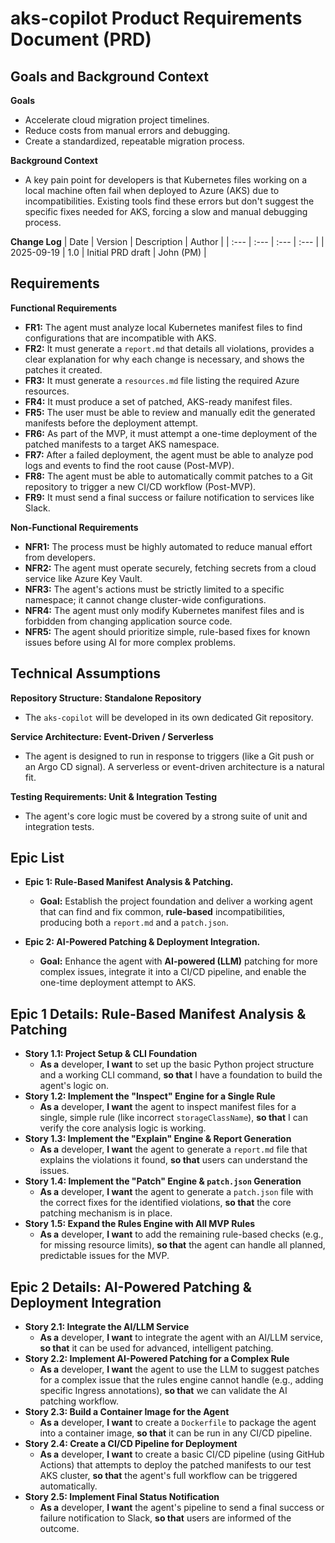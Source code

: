 # aks-copilot Product Requirements Document (PRD)

## Goals and Background Context

**Goals**

- Accelerate cloud migration project timelines.
- Reduce costs from manual errors and debugging.
- Create a standardized, repeatable migration process.

**Background Context**

- A key pain point for developers is that Kubernetes files working on a local machine often fail when deployed to Azure (AKS) due to incompatibilities. Existing tools find these errors but don't suggest the specific fixes needed for AKS, forcing a slow and manual debugging process.

**Change Log**
| Date | Version | Description | Author |
| :--- | :--- | :--- | :--- |
| 2025-09-19 | 1.0 | Initial PRD draft | John (PM) |

## Requirements

**Functional Requirements**

- **FR1:** The agent must analyze local Kubernetes manifest files to find configurations that are incompatible with AKS.
- **FR2:** It must generate a `report.md` that details all violations, provides a clear explanation for why each change is necessary, and shows the patches it created.
- **FR3:** It must generate a `resources.md` file listing the required Azure resources.
- **FR4:** It must produce a set of patched, AKS-ready manifest files.
- **FR5:** The user must be able to review and manually edit the generated manifests before the deployment attempt.
- **FR6:** As part of the MVP, it must attempt a one-time deployment of the patched manifests to a target AKS namespace.
- **FR7:** After a failed deployment, the agent must be able to analyze pod logs and events to find the root cause (Post-MVP).
- **FR8:** The agent must be able to automatically commit patches to a Git repository to trigger a new CI/CD workflow (Post-MVP).
- **FR9:** It must send a final success or failure notification to services like Slack.

**Non-Functional Requirements**

- **NFR1:** The process must be highly automated to reduce manual effort from developers.
- **NFR2:** The agent must operate securely, fetching secrets from a cloud service like Azure Key Vault.
- **NFR3:** The agent's actions must be strictly limited to a specific namespace; it cannot change cluster-wide configurations.
- **NFR4:** The agent must only modify Kubernetes manifest files and is forbidden from changing application source code.
- **NFR5:** The agent should prioritize simple, rule-based fixes for known issues before using AI for more complex problems.

## Technical Assumptions

**Repository Structure: Standalone Repository**

- The `aks-copilot` will be developed in its own dedicated Git repository.

**Service Architecture: Event-Driven / Serverless**

- The agent is designed to run in response to triggers (like a Git push or an Argo CD signal). A serverless or event-driven architecture is a natural fit.

**Testing Requirements: Unit & Integration Testing**

- The agent's core logic must be covered by a strong suite of unit and integration tests.

## Epic List

- **Epic 1: Rule-Based Manifest Analysis & Patching.**

  - **Goal:** Establish the project foundation and deliver a working agent that can find and fix common, **rule-based** incompatibilities, producing both a `report.md` and a `patch.json`.

- **Epic 2: AI-Powered Patching & Deployment Integration.**
  - **Goal:** Enhance the agent with **AI-powered (LLM)** patching for more complex issues, integrate it into a CI/CD pipeline, and enable the one-time deployment attempt to AKS.

## Epic 1 Details: Rule-Based Manifest Analysis & Patching

- **Story 1.1: Project Setup & CLI Foundation**
  - **As a** developer, **I want** to set up the basic Python project structure and a working CLI command, **so that** I have a foundation to build the agent's logic on.
- **Story 1.2: Implement the "Inspect" Engine for a Single Rule**
  - **As a** developer, **I want** the agent to inspect manifest files for a single, simple rule (like incorrect `storageClassName`), **so that** I can verify the core analysis logic is working.
- **Story 1.3: Implement the "Explain" Engine & Report Generation**
  - **As a** developer, **I want** the agent to generate a `report.md` file that explains the violations it found, **so that** users can understand the issues.
- **Story 1.4: Implement the "Patch" Engine & `patch.json` Generation**
  - **As a** developer, **I want** the agent to generate a `patch.json` file with the correct fixes for the identified violations, **so that** the core patching mechanism is in place.
- **Story 1.5: Expand the Rules Engine with All MVP Rules**
  - **As a** developer, **I want** to add the remaining rule-based checks (e.g., for missing resource limits), **so that** the agent can handle all planned, predictable issues for the MVP.

## Epic 2 Details: AI-Powered Patching & Deployment Integration

- **Story 2.1: Integrate the AI/LLM Service**
  - **As a** developer, **I want** to integrate the agent with an AI/LLM service, **so that** it can be used for advanced, intelligent patching.
- **Story 2.2: Implement AI-Powered Patching for a Complex Rule**
  - **As a** developer, **I want** the agent to use the LLM to suggest patches for a complex issue that the rules engine cannot handle (e.g., adding specific Ingress annotations), **so that** we can validate the AI patching workflow.
- **Story 2.3: Build a Container Image for the Agent**
  - **As a** developer, **I want** to create a `Dockerfile` to package the agent into a container image, **so that** it can be run in any CI/CD pipeline.
- **Story 2.4: Create a CI/CD Pipeline for Deployment**
  - **As a** developer, **I want** to create a basic CI/CD pipeline (using GitHub Actions) that attempts to deploy the patched manifests to our test AKS cluster, **so that** the agent's full workflow can be triggered automatically.
- **Story 2.5: Implement Final Status Notification**
  - **As a** developer, **I want** the agent's pipeline to send a final success or failure notification to Slack, **so that** users are informed of the outcome.
